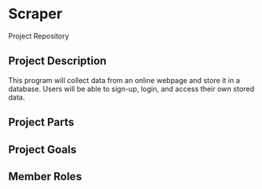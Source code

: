 # Scraper
Project Repository

## Project Description
This program will collect data from an online webpage and store it in a database. Users will be able to sign-up, login, and access their own stored data. 

## Project Parts


## Project Goals


## Member Roles

